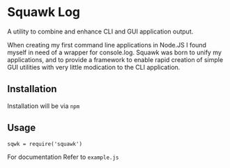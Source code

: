 # Squawk Log

A utility to combine and enhance CLI and GUI application output.

When creating my first command line applications in Node.JS I found myself in need of a wrapper for console.log. Squawk was born to unify my applications, and to provide a framework to enable rapid creation of simple GUI utilities with very little modication to the CLI application.

## Installation

Installation will be via `npm`

## Usage

`sqwk = require('squawk')`

For documentation Refer to `example.js`